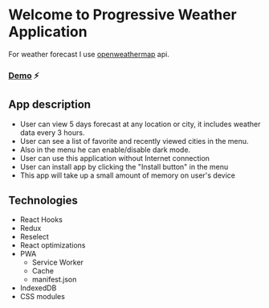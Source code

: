 # Welcome to Progressive Weather Application 
For weather forecast I use [openweathermap](https://openweathermap.org/) api. 
### [Demo](https://mitchffirstgit.github.io/ProgressiveWeatherApp/) :zap:
## App description
* User can view 5 days forecast at any location or city, it includes weather data every 3 hours.
* User can see a list of favorite and recently viewed cities in the menu. 
* Also in the menu he can enable/disable dark mode.
* User can use this application without Internet connection
* User can install app by clicking the "Install button" in the menu
* This app will take up a small amount of memory on user's device
## Technologies
* React Hooks
* Redux
* Reselect
* React optimizations
* PWA
  - Service Worker 
  - Cache 
  - manifest.json
* IndexedDB
* CSS modules
